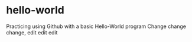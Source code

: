 # hello-world
Practicing using Github with a basic Hello-World program
Change change change, edit edit edit
